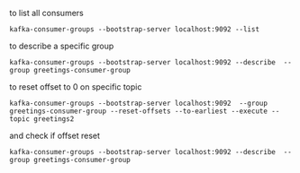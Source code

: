 to list all consumers

```
kafka-consumer-groups --bootstrap-server localhost:9092 --list
```

to describe a specific group 

```
kafka-consumer-groups --bootstrap-server localhost:9092 --describe  --group greetings-consumer-group
```


to reset offset to 0 on specific topic

```
kafka-consumer-groups --bootstrap-server localhost:9092  --group greetings-consumer-group --reset-offsets --to-earliest --execute --topic greetings2
```

and check if offset reset


```
kafka-consumer-groups --bootstrap-server localhost:9092 --describe  --group greetings-consumer-group
```
